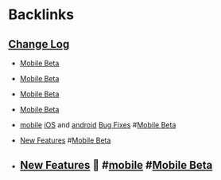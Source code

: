 
# Backlinks
## [Change Log](<Change Log.md>)
- [Mobile Beta](<Mobile Beta.md>)

- [Mobile Beta](<Mobile Beta.md>)

- [Mobile Beta](<Mobile Beta.md>)

- [Mobile Beta](<Mobile Beta.md>)

- [mobile](<mobile.md>) [iOS](<iOS.md>) and [android](<android.md>) [Bug Fixes](<Bug Fixes.md>) #[Mobile Beta](<Mobile Beta.md>)

- [New Features](<New Features.md>) #[Mobile Beta](<Mobile Beta.md>)

- ## [New Features](<New Features.md>) 🚀 #[mobile](<mobile.md>) #[Mobile Beta](<Mobile Beta.md>)

